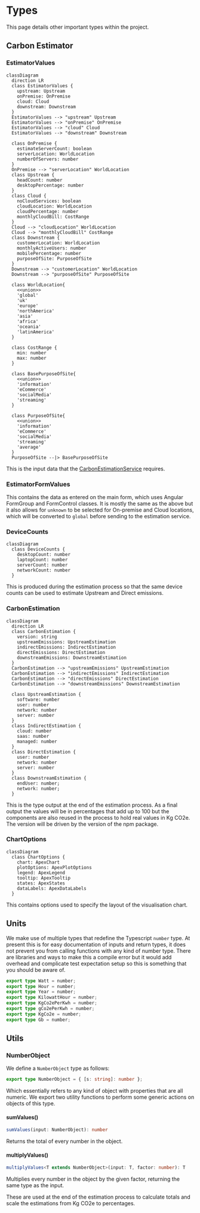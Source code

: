 # Types

This page details other important types within the project.

## Carbon Estimator

### EstimatorValues

```mermaid
classDiagram
  direction LR
  class EstimatorValues {
    upstream: Upstream
    onPremise: OnPremise
    cloud: Cloud
    downstream: Downstream
  }
  EstimatorValues --> "upstream" Upstream
  EstimatorValues --> "onPremise" OnPremise
  EstimatorValues --> "cloud" Cloud
  EstimatorValues --> "downstream" Downstream

  class OnPremise {
    estimateServerCount: boolean
    serverLocation: WorldLocation
    numberOfServers: number
  }
  OnPremise --> "serverLocation" WorldLocation
  class Upstream {
    headCount: number
    desktopPercentage: number
  }
  class Cloud {
    noCloudServices: boolean
    cloudLocation: WorldLocation
    cloudPercentage: number
    monthlyCloudBill: CostRange
  }
  Cloud --> "cloudLocation" WorldLocation
  Cloud --> "monthlyCloudBill" CostRange
  class Downstream {
    customerLocation: WorldLocation
    monthlyActiveUsers: number
    mobilePercentage: number
    purposeOfSite: PurposeOfSite
  }
  Downstream --> "customerLocation" WorldLocation
  Downstream --> "purposeOfSite" PurposeOfSite

  class WorldLocation{
    <<union>>
    'global'
    'uk'
    'europe'
    'northAmerica'
    'asia'
    'africa'
    'oceania'
    'latinAmerica'
  }

  class CostRange {
    min: number
    max: number
  }

  class BasePurposeOfSite{
    <<union>>
    'information'
    'eCommerce'
    'socialMedia'
    'streaming'
  }

  class PurposeOfSite{
    <<union>>
    'information'
    'eCommerce'
    'socialMedia'
    'streaming'
    'average'
  }
  PurposeOfSite --|> BasePurposeOfSite
```

This is the input data that the [CarbonEstimationService](services#carbonestimationservice) requires.

### EstimatorFormValues

This contains the data as entered on the main form, which uses Angular FormGroup and FormControl classes. It is mostly the same as the above but it also allows for `unknown` to be selected for On-premise and Cloud locations, which will be converted to `global` before sending to the estimation service.

### DeviceCounts

```mermaid
classDiagram
  class DeviceCounts {
    desktopCount: number
    laptopCount: number
    serverCount: number
    networkCount: number
  }
```

This is produced during the estimation process so that the same device counts can be used to estimate Upstream and Direct emissions.

### CarbonEstimation

```mermaid
classDiagram
  direction LR
  class CarbonEstimation {
    version: string
    upstreamEmissions: UpstreamEstimation
    indirectEmissions: IndirectEstimation
    directEmissions: DirectEstimation
    downstreamEmissions: DownstreamEstimation
  }
  CarbonEstimation --> "upstreamEmissions" UpstreamEstimation
  CarbonEstimation --> "indirectEmissions" IndirectEstimation
  CarbonEstimation --> "directEmissions" DirectEstimation
  CarbonEstimation --> "downstreamEmissions" DownstreamEstimation

  class UpstreamEstimation {
    software: number
    user: number
    network: number
    server: number
  }
  class IndirectEstimation {
    cloud: number
    saas: number
    managed: number
  }
  class DirectEstimation {
    user: number
    network: number
    server: number
  }
  class DownstreamEstimation {
    endUser: number;
    network: number;
  }
```

This is the type output at the end of the estimation process. As a final output the values will be in percentages that add up to 100 but the components are also reused in the process to hold real values in Kg CO2e. The version will be driven by the version of the npm package.

### ChartOptions

```mermaid
classDiagram
  class ChartOptions {
    chart: ApexChart
    plotOptions: ApexPlotOptions
    legend: ApexLegend
    tooltip: ApexTooltip
    states: ApexStates
    dataLabels: ApexDataLabels
  }
```

This contains options used to specify the layout of the visualisation chart.

## Units

We make use of multiple types that redefine the Typescript `number` type. At present this is for easy documentation of inputs and return types, it does not prevent you from calling functions with any kind of number type. There are libraries and ways to make this a compile error but it would add overhead and complicate test expectation setup so this is something that you should be aware of.

```typescript
export type Watt = number;
export type Hour = number;
export type Year = number;
export type KilowattHour = number;
export type KgCo2ePerKwh = number;
export type gCo2ePerKwh = number;
export type KgCo2e = number;
export type Gb = number;
```

## Utils

### NumberObject

We define a `NumberObject` type as follows:

```typescript
export type NumberObject = { [s: string]: number };
```

Which essentially refers to any kind of object with properties that are all numeric. We export two utility functions to perform some generic actions on objects of this type.

#### sumValues()

```typescript
sumValues(input: NumberObject): number
```
Returns the total of every number in the object.

#### multiplyValues()

```typescript
multiplyValues<T extends NumberObject>(input: T, factor: number): T
```

Multiplies every number in the object by the given factor, returning the same type as the input.

These are used at the end of the estimation process to calculate totals and scale the estimations from Kg CO2e to percentages.